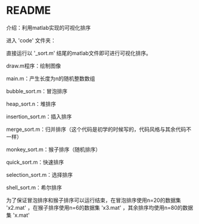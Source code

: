 # README

介绍：利用matlab实现的可视化排序

进入 'code' 文件夹：

直接运行以 '_sort.m' 结尾的matlab文件即可进行可视化排序。

draw.m程序：绘制图像

main.m：产生长度为n的随机整数数组

bubble_sort.m：冒泡排序

heap_sort.n：堆排序

insertion_sort.m：插入排序

merge_sort.m：归并排序（这个代码是初学的时候写的，代码风格与其余代码不一样）

monkey_sort.m：猴子排序（随机排序）

quick_sort.m：快速排序

selection_sort.m：选择排序

shell_sort.m：希尔排序

为了保证冒泡排序和猴子排序可以运行结束，在冒泡排序使用n=20的数据集 'x2.mat' ，在猴子排序使用n=6的数据集 'x3.mat' ，其余排序均使用n=80的数据集 'x.mat'
